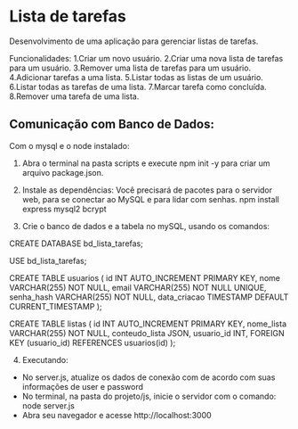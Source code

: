 # Lista de tarefas
Desenvolvimento de uma aplicação para gerenciar listas de tarefas.

Funcionalidades:
1.Criar um novo usuário.
2.Criar uma nova lista de tarefas para um usuário.
3.Remover uma lista de tarefas para um usuário.
4.Adicionar tarefas a uma lista.
5.Listar todas as listas de um usuário.
6.Listar todas as tarefas de uma lista.
7.Marcar tarefa como concluída.
8.Remover uma tarefa de uma lista.

## Comunicação com Banco de Dados: 

Com o mysql e o node instalado:
1. Abra o terminal na pasta scripts e execute npm init -y para criar um arquivo package.json.

2. Instale as dependências: Você precisará de pacotes para o servidor web, para se conectar ao MySQL e para lidar com senhas.
npm install express mysql2 bcrypt

3. Crie o banco de dados e a tabela no mySQL,  usando os comandos:

CREATE DATABASE bd_lista_tarefas;

USE bd_lista_tarefas;

CREATE TABLE usuarios (
    id INT AUTO_INCREMENT PRIMARY KEY,
    nome VARCHAR(255) NOT NULL,
    email VARCHAR(255) NOT NULL UNIQUE,
    senha_hash VARCHAR(255) NOT NULL,
    data_criacao TIMESTAMP DEFAULT CURRENT_TIMESTAMP
);

CREATE TABLE listas (
    id INT AUTO_INCREMENT PRIMARY KEY,
    nome_lista VARCHAR(255) NOT NULL,
    conteudo_lista JSON,
    usuario_id INT,
    FOREIGN KEY (usuario_id) REFERENCES usuarios(id)
);

4. Executando:
- No server.js, atualize os dados de conexão com de acordo com suas informações de user e password
- No terminal, na pasta do projeto/js, inicie o servidor com o comando:
node server.js
- Abra seu navegador e acesse http://localhost:3000